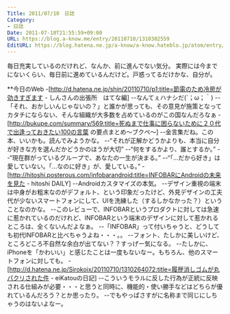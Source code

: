 ```yaml
---
Title: 2011/07/10　日誌
Category:
- 日誌
Date: 2011-07-10T21:55:59+09:00
URL: https://blog.a-know.me/entry/20110710/1310302559
EditURL: https://blog.hatena.ne.jp/a-know/a-know.hateblo.jp/atom/entry/12921228815727979557
---
```


毎日充実しているのだけれど、なんか、前に進んでない気分。
実際には今までにないくらい、毎日前に進めているんだけど。戸惑ってるだけかな、自分が。


**今日のWeb
-[http://d.hatena.ne.jp/shin/20110710/p1:title=節電のため冷房が効きすぎます - しんさんの出張所　はてな編]
--なんてぇハナシだ(´；ω；｀)
--「それ、おかしいんじゃないの？」と誰かが思っても、その意見が施策となってカタチにならない、そんな組織が大多数を占めているのがこの国なんだろなぁ
-[http://bukupe.com/summary/569:title=死ぬまで仕事に困らないために２０代で出逢っておきたい100の言葉 の要点まとめ〜ブクペ〜]
--金言集だね。この本、いいかも。読んでみようかな。
--“それが正解かどうかよりも、本当に自分が好きな方を選んだかどうかのほうが大切”
--“何をするかより、誰とするか。”
--“現在群がっているグループで、あなたの一生が決まる。”
--“「…だから好き」は愛していない。「…なのに好き」が、愛している。”
-[http://hitoshi.posterous.com/infobarandroid:title=INFOBARにAndroidの未来を見た - hitoshi DAILY]
--Androidカスタマイズの本気。
--デザイン重視の端末は中身がお粗末なのがデフォルト、という印象だったけど、外見デザインの工夫代が少ないスマートフォンにして、UIを洗練した（するしかなかった？）ということなのかな。
--このレビューで、INFOBARというプロダクトに対しては急速に惹かれているのだけれど、INFOBARという端末のデザインに対して惹かれるところは、全くないんだよなぁ。
--「INFOBAR」って付いちゃうと、どうしても初代INFOBARと比べちゃうよね・・・。。
--フォント、たしかに美しいけど、ところどころ不自然な余白が出てない？？すっげー気になる。
--たしかに、iPhoneを「かわいい」と感じたことは一度もないなー。もちろん、他のスマートフォンに対しても。
-[http://d.hatena.ne.jp/Sirokoix/20110710/1310264072:title=履歴消しゴムが丸パクリされた件 - eiKatouの日記]
--こういうモラルに反した行為が正統に反映される仕組みが必要・・・と思うと同時に、機能的・使い勝手などはどちらが優れているんだろう？とか思ったり。
--でもやっぱさすがに名称まで同じにしちゃうのはないよなー。


<script src="https://moshi-moshi.moshimo.works/moshimoshi/a_know_blog/20110710-1310302559?title=2011/07/10%E3%80%80%E6%97%A5%E8%AA%8C"></script>
